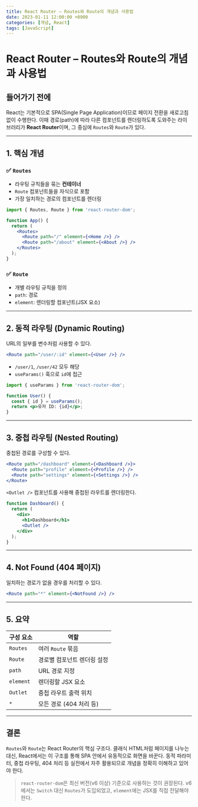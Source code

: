 ```yaml
---
title: React Router – Routes와 Route의 개념과 사용법
date: 2023-01-11 12:00:00 +0900
categories: [개념, React]
tags: [JavaScript]
---
```




# React Router – Routes와 Route의 개념과 사용법

## 들어가기 전에

React는 기본적으로 SPA(Single Page Application)이므로 페이지 전환을 새로고침 없이 수행한다.
이때 경로(path)에 따라 다른 컴포넌트를 렌더링하도록 도와주는 라이브러리가 **React Router**이며, 그 중심에 `Routes`와 `Route`가 있다.

---

## 1. 핵심 개념

### ✅ `Routes`

* 라우팅 규칙들을 묶는 **컨테이너**
* `Route` 컴포넌트들을 자식으로 포함
* 가장 일치하는 경로의 컴포넌트를 렌더링

```jsx
import { Routes, Route } from 'react-router-dom';

function App() {
  return (
    <Routes>
      <Route path="/" element={<Home />} />
      <Route path="/about" element={<About />} />
    </Routes>
  );
}
```

### ✅ `Route`

* 개별 라우팅 규칙을 정의
* `path`: 경로
* `element`: 렌더링할 컴포넌트(JSX 요소)

---

## 2. 동적 라우팅 (Dynamic Routing)

URL의 일부를 변수처럼 사용할 수 있다.

```jsx
<Route path="/user/:id" element={<User />} />
```

* `/user/1`, `/user/42` 모두 해당
* `useParams()` 훅으로 `id`에 접근

```jsx
import { useParams } from 'react-router-dom';

function User() {
  const { id } = useParams();
  return <p>유저 ID: {id}</p>;
}
```

---

## 3. 중첩 라우팅 (Nested Routing)

중첩된 경로를 구성할 수 있다.

```jsx
<Route path="/dashboard" element={<Dashboard />}>
  <Route path="profile" element={<Profile />} />
  <Route path="settings" element={<Settings />} />
</Route>
```

`<Outlet />` 컴포넌트를 사용해 중첩된 라우트를 렌더링한다.

```jsx
function Dashboard() {
  return (
    <div>
      <h1>Dashboard</h1>
      <Outlet />
    </div>
  );
}
```

---

## 4. Not Found (404 페이지)

일치하는 경로가 없을 경우를 처리할 수 있다.

```jsx
<Route path="*" element={<NotFound />} />
```

---

## 5. 요약

| 구성 요소     | 역할               |
| --------- | ---------------- |
| `Routes`  | 여러 `Route` 묶음    |
| `Route`   | 경로별 컴포넌트 렌더링 설정  |
| `path`    | URL 경로 지정        |
| `element` | 렌더링할 JSX 요소      |
| `Outlet`  | 중첩 라우트 출력 위치     |
| `*`       | 모든 경로 (404 처리 등) |

---

## 결론

`Routes`와 `Route`는 React Router의 핵심 구조다.
클래식 HTML처럼 페이지를 나누는 대신, React에서는 이 구조를 통해 SPA 안에서 유동적으로 화면을 바꾼다.
동적 파라미터, 중첩 라우팅, 404 처리 등 실전에서 자주 활용되므로 개념을 정확히 이해하고 있어야 한다.

> `react-router-dom`은 최신 버전(v6 이상) 기준으로 사용하는 것이 권장된다.
> v6에서는 `Switch` 대신 `Routes`가 도입되었고, `element`에는 JSX를 직접 전달해야 한다.
